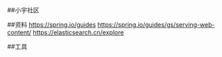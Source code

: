 ##小宇社区

##资料
https://spring.io/guides
https://spring.io/guides/gs/serving-web-content/
https://elasticsearch.cn/explore


##工具
